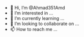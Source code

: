 - 👋 Hi, I’m @Ahmad351Amd
- 👀 I’m interested in ...
- 🌱 I’m currently learning ...
- 💞️ I’m looking to collaborate on ...
- 📫 How to reach me ...

<!---
Ahmad351Amd/Ahmad351Amd is a ✨ special ✨ repository because its `README.md` (this file) appears on your GitHub profile.
You can click the Preview link to take a look at your changes.
--->
